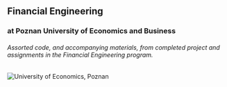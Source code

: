 ## Financial Engineering
### at Poznan University of Economics and Business

###### Assorted code, and accompanying materials, from completed project and assignments in the Financial Engineering program.

![](https://ue.poznan.pl/themes/img/logo_pl.png "University of Economics, Poznan")

